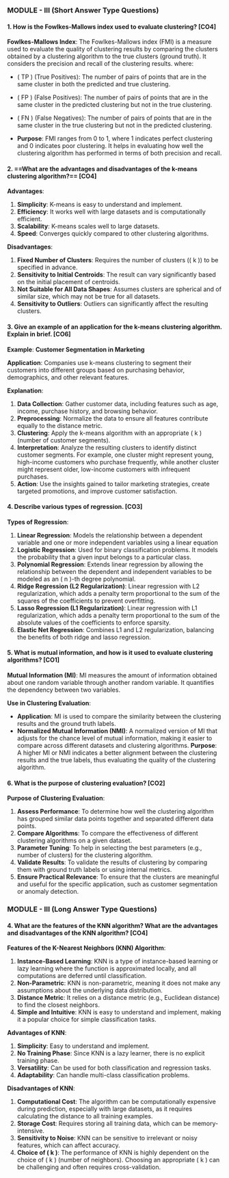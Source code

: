 ### MODULE - III (Short Answer Type Questions)

#### 1. How is the Fowlkes-Mallows index used to evaluate clustering? [CO4]

**Fowlkes-Mallows Index**: The Fowlkes-Mallows index (FMI) is a measure used to evaluate the quality of clustering results by comparing the clusters obtained by a clustering algorithm to the true clusters (ground truth). It considers the precision and recall of the clustering results.
  where:
  - \( TP \) (True Positives): The number of pairs of points that are in the same cluster in both the predicted and true clustering.
  - \( FP \) (False Positives): The number of pairs of points that are in the same cluster in the predicted clustering but not in the true clustering.
  - \( FN \) (False Negatives): The number of pairs of points that are in the same cluster in the true clustering but not in the predicted clustering.

- **Purpose**: FMI ranges from 0 to 1, where 1 indicates perfect clustering and 0 indicates poor clustering. It helps in evaluating how well the clustering algorithm has performed in terms of both precision and recall.

#### 2. ==What are the advantages and disadvantages of the k-means clustering algorithm?== [CO4]

**Advantages**:
1. **Simplicity**: K-means is easy to understand and implement.
2. **Efficiency**: It works well with large datasets and is computationally efficient.
3. **Scalability**: K-means scales well to large datasets.
4. **Speed**: Converges quickly compared to other clustering algorithms.

**Disadvantages**:
1. **Fixed Number of Clusters**: Requires the number of clusters (\( k \)) to be specified in advance.
2. **Sensitivity to Initial Centroids**: The result can vary significantly based on the initial placement of centroids.
3. **Not Suitable for All Data Shapes**: Assumes clusters are spherical and of similar size, which may not be true for all datasets.
4. **Sensitivity to Outliers**: Outliers can significantly affect the resulting clusters.

#### 3. Give an example of an application for the k-means clustering algorithm. Explain in brief. [CO6]

**Example**: **Customer Segmentation in Marketing**

**Application**: Companies use k-means clustering to segment their customers into different groups based on purchasing behavior, demographics, and other relevant features.

**Explanation**:
1. **Data Collection**: Gather customer data, including features such as age, income, purchase history, and browsing behavior.
2. **Preprocessing**: Normalize the data to ensure all features contribute equally to the distance metric.
3. **Clustering**: Apply the k-means algorithm with an appropriate \( k \) (number of customer segments).
4. **Interpretation**: Analyze the resulting clusters to identify distinct customer segments. For example, one cluster might represent young, high-income customers who purchase frequently, while another cluster might represent older, low-income customers with infrequent purchases.
5. **Action**: Use the insights gained to tailor marketing strategies, create targeted promotions, and improve customer satisfaction.

#### 4. Describe various types of regression. [CO3]

**Types of Regression**:
1. **Linear Regression**: Models the relationship between a dependent variable and one or more independent variables using a linear equation
2. **Logistic Regression**: Used for binary classification problems. It models the probability that a given input belongs to a particular class.
3. **Polynomial Regression**: Extends linear regression by allowing the relationship between the dependent and independent variables to be modeled as an \( n \)-th degree polynomial.
4. **Ridge Regression (L2 Regularization)**: Linear regression with L2 regularization, which adds a penalty term proportional to the sum of the squares of the coefficients to prevent overfitting.
5. **Lasso Regression (L1 Regularization)**: Linear regression with L1 regularization, which adds a penalty term proportional to the sum of the absolute values of the coefficients to enforce sparsity.
6. **Elastic Net Regression**: Combines L1 and L2 regularization, balancing the benefits of both ridge and lasso regression.
  

#### 5. What is mutual information, and how is it used to evaluate clustering algorithms? [CO1]

**Mutual Information (MI)**: MI measures the amount of information obtained about one random variable through another random variable. It quantifies the dependency between two variables.

**Use in Clustering Evaluation**:
- **Application**: MI is used to compare the similarity between the clustering results and the ground truth labels.
- **Normalized Mutual Information (NMI)**: A normalized version of MI that adjusts for the chance level of mutual information, making it easier to compare across different datasets and clustering algorithms.
**Purpose**: A higher MI or NMI indicates a better alignment between the clustering results and the true labels, thus evaluating the quality of the clustering algorithm.

#### 6. What is the purpose of clustering evaluation? [CO2]

**Purpose of Clustering Evaluation**:
1. **Assess Performance**: To determine how well the clustering algorithm has grouped similar data points together and separated different data points.
2. **Compare Algorithms**: To compare the effectiveness of different clustering algorithms on a given dataset.
3. **Parameter Tuning**: To help in selecting the best parameters (e.g., number of clusters) for the clustering algorithm.
4. **Validate Results**: To validate the results of clustering by comparing them with ground truth labels or using internal metrics.
5. **Ensure Practical Relevance**: To ensure that the clusters are meaningful and useful for the specific application, such as customer segmentation or anomaly detection.


### MODULE - III (Long Answer Type Questions)

#### 4. What are the features of the KNN algorithm? What are the advantages and disadvantages of the KNN algorithm? [CO4]

**Features of the K-Nearest Neighbors (KNN) Algorithm**:
1. **Instance-Based Learning**: KNN is a type of instance-based learning or lazy learning where the function is approximated locally, and all computations are deferred until classification.
2. **Non-Parametric**: KNN is non-parametric, meaning it does not make any assumptions about the underlying data distribution.
3. **Distance Metric**: It relies on a distance metric (e.g., Euclidean distance) to find the closest neighbors.
4. **Simple and Intuitive**: KNN is easy to understand and implement, making it a popular choice for simple classification tasks.

**Advantages of KNN**:
1. **Simplicity**: Easy to understand and implement.
2. **No Training Phase**: Since KNN is a lazy learner, there is no explicit training phase.
3. **Versatility**: Can be used for both classification and regression tasks.
4. **Adaptability**: Can handle multi-class classification problems.

**Disadvantages of KNN**:
1. **Computational Cost**: The algorithm can be computationally expensive during prediction, especially with large datasets, as it requires calculating the distance to all training examples.
2. **Storage Cost**: Requires storing all training data, which can be memory-intensive.
3. **Sensitivity to Noise**: KNN can be sensitive to irrelevant or noisy features, which can affect accuracy.
4. **Choice of \( k \)**: The performance of KNN is highly dependent on the choice of \( k \) (number of neighbors). Choosing an appropriate \( k \) can be challenging and often requires cross-validation.

